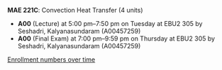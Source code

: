 **MAE 221C**: Convection Heat Transfer (4 units)

- **A00** (Lecture) at 5:00 pm–7:50 pm on Tuesday at EBU2 305 by Seshadri, Kalyanasundaram (A00457259)
- **A00** (Final Exam) at 7:00 pm–9:59 pm on Thursday at EBU2 305 by Seshadri, Kalyanasundaram (A00457259)

[Enrollment numbers over time](./MAE221C.tsv)
